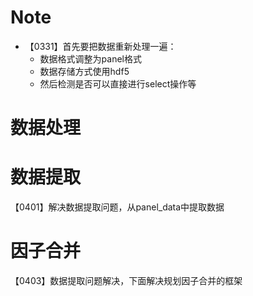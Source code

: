 # Note

- 【0331】首先要把数据重新处理一遍：
  - 数据格式调整为panel格式
  - 数据存储方式使用hdf5
  - 然后检测是否可以直接进行select操作等

# 数据处理

# 数据提取

【0401】解决数据提取问题，从panel_data中提取数据

# 因子合并

【0403】数据提取问题解决，下面解决规划因子合并的框架


